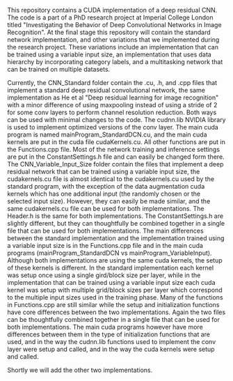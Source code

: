 
This repository contains a CUDA implementation of a deep residual CNN. The code is a part of a PhD research project at Imperial College London titled "Investigating the Behavior of Deep Convolutional Networks in Image Recognition". At the final stage this repository will contain the standard network implementation, and other variations that we implemented during the research project. These variations include an implementation that can be trained using a variable input size, an implementation that uses data hierarchy by incorporating category labels, and a multitasking network that can be trained on multiple datasets.


Currently, the CNN_Standard folder contain the .cu, .h, and .cpp files that implement a standard deep residual convolutional network, the same implementation as He et al "Deep residual learning for image recognition" with a minor difference of using maxpooling instead of using a stride of 2 for some conv layers to perform channel resolution reduction. Both ways can be used with minimal changes to the code.  The cudnn.lib NVIDIA library is used to implement optimized versions of the conv layer. The main cuda program is named mainProgram_StandardDCN.cu, and the main cuda kernels are put in the cuda file cudaKernels.cu. All other functions are put in the Functions.cpp file. Most of the network training and inference settings are put in the ConstantSettings.h file and can easily be changed form there. The CNN_Variable_Input_Size folder contain the files that implement a deep residual network that can be trained using a variable input size, the cudakernels.cu file is almost identical to the cudakernels.cu used by the standard program, with the exception of the data augmentation cuda kernels which has one additional input (the randomly chosen or the selected input size). However, they can easily be made similar, and the same cudakernels.cu file can be used for both implementations. The Header.h is the same for both implementations. The ConstantSettings.h are slightly different, but they can thoughtfully be combined together in a single file that can be used for both implementations. The main differences between the standard implementation and the implementation trained using a variable input size is in the Functions.cpp file and in the main cuda programs (mainProgram_StandardDCN vs mainProgram_VariableInput). Although both implementations are using the same cuda kernels, the setup of these kernels is different. In the standard implementation each kernel was setup once using a single gird/block size per layer, while in the implementation that can be trained using a variable input size each cuda kernel was setup with multiple grid/block sizes per layer which correspond to the multiple input sizes used in the training phase. Many of the functions in Functions.cpp are still similar while the setup and initialization functions have core differences between the two implementations. Again the two files can be thoughtfully combined together in a single file that can be used for both implementations.
The main cuda programs however have more differences between them in the type of initialization functions that are used, and in the way the cudnn.lib functions used to implement the conv layer were setup and called, and in the way the cuda kernels were setup and called. 

Shortly we will add the other two implementations.
